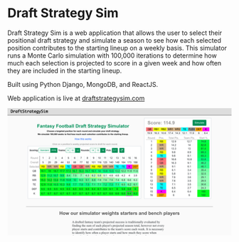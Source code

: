 # Draft Strategy Sim

Draft Strategy Sim is a web application that allows the user to select their positional draft strategy and simulate a season to see how each selected position contributes to the starting lineup on a weekly basis. This simulator runs a Monte Carlo simulation with 100,000 iterations to determine how much each selection is projected to score in a given week and how often they are included in the starting lineup.

Built using Python Django, MongoDB, and ReactJS.

Web application is live at [draftstrategysim.com](https://www.draftstrategysim.com)

![home](draftstrategysim-home.png)

